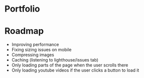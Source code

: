 # Portfolio
# Roadmap
- Improving performance
- Fixing sizing issues on mobile
- Compressing images
- Caching (listening to lighthouse/issues tab)
- Only loading parts of the page when the user scrolls there
- Only loading youtube videos if the user clicks a button to load it